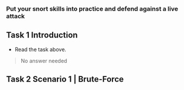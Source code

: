 ### Put your snort skills into practice and defend against a live attack

## Task 1 Introduction

- Read the task above.
> No answer needed

## Task 2 Scenario 1 | Brute-Force

